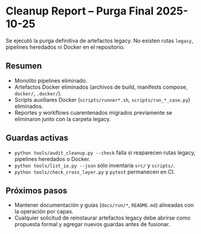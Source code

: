 # Cleanup Report – Purga Final 2025-10-25

Se ejecutó la purga definitiva de artefactos legacy. No existen rutas `legacy`, pipelines heredados ni Docker en el repositorio.

## Resumen

- Monolito pipelines eliminado.
- Artefactos Docker eliminados (archivos de build, manifests compose, `docker/`, `.docker/`).
- Scripts auxiliares Docker (`scripts/runner*.sh`, `scripts/run_*_case.py`) eliminados.
- Reportes y workflows cuarentenados migrados previamente se eliminaron junto con la carpeta legacy.

## Guardas activas

- `python tools/audit_cleanup.py --check` falla si reaparecen rutas legacy, pipelines heredados o Docker.
- `python tools/list_io.py --json` sólo inventaría `src/` y `scripts/`.
- `python tools/check_cross_layer.py` y `pytest` permanecen en CI.

## Próximos pasos

- Mantener documentación y guías (`docs/run/*`, `README.md`) alineadas con la operación por capas.
- Cualquier solicitud de reinstaurar artefactos legacy debe abrirse como propuesta formal y agregar nuevos guardas antes de fusionar.

